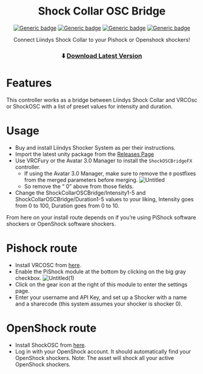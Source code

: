 ﻿<div align="center">

# Shock Collar OSC Bridge

[![Generic badge](https://img.shields.io/github/downloads/jellejurre/Shock-Collar-OSC-Bridge/total?label=Downloads)](https://github.com/jellejurre/Shock-Collar-OSC-Bridge/releases/latest)
[![Generic badge](https://img.shields.io/badge/License-MIT-informational.svg)](https://github.com/jellejurre/Shock-Collar-OSC-Bridge/blob/main/LICENSE)
[![Generic badge](https://img.shields.io/badge/Unity-2019.4.31f1-lightblue.svg)](https://unity3d.com/unity/whats-new/2019.4.31)
[![Generic badge](https://img.shields.io/badge/SDK-AvatarSDK3-lightblue.svg)](https://vrchat.com/home/download)

Connect Liindys Shock Collar to your Pishock or Openshock shockers!

### ⬇️ [Download Latest Version](https://github.com/jellejurre/Shock-Collar-OSC-Bridge/releases/latest)

</div>

# Features

This controller works as a bridge between Liindys Shock Collar and VRCOsc or ShockOSC with a list of preset values for intensity and duration.

# Usage

- Buy and install Liindys Shocker System as per their instructions.
- Import the latest unity package from the [Releases Page](https://github.com/jellejurre/Shock-Collar-OSC-Bridge/releases/latest)
- Use VRCFury or the Avatar 3.0 Manager to install the `ShockOSCBridgeFX` controller.
  - If using the Avatar 3.0 Manager, make sure to remove the   `0` postfixes from the merged parameters before merging.
![Untitled](https://github.com/user-attachments/assets/952ec517-1252-463f-a6d8-2fbf732395e5)
  - So remove the “ 0” above from those fields.
- Change the ShockCollarOSCBridge/Intensity1-5 and ShockCollarOSCBridge/Duration1-5 values to your liking, Intensity goes from 0 to 100, Duration goes from 0 to 10.

From here on your install route depends on if you’re using PiShock software shockers or OpenShock software shockers.

# Pishock route
- Install VRCOSC from [here](https://github.com/VolcanicArts/VRCOSC).
- Enable the PiShock module at the bottom by clicking on the big gray checkbox.
![Untitled(1)](https://github.com/user-attachments/assets/68074cca-92e7-45b5-ae0f-b5ec75b4bddb)
- Click on the gear icon at the right of this module to enter the settings page.
- Enter your username and API Key, and set up a Shocker with a name and a sharecode  (this system assumes your shocker is shocker 0).

# OpenShock route
- Install ShockOSC from [here](https://github.com/OpenShock/ShockOSC).
- Log in with your OpenShock account. It should automatically find your OpenShock shockers.
Note: The asset will shock all your active OpenShock shockers.
